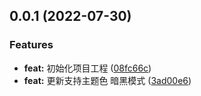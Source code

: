 ## 0.0.1 (2022-07-30)


### Features

* **feat:** 初始化项目工程 ([08fc66c](https://github.com/LalalaAda/elm-vue3-admin-demo/commit/08fc66c97268982b95319c8a5c39279b06163486))
* **feat:** 更新支持主题色 暗黑模式 ([3ad00e6](https://github.com/LalalaAda/elm-vue3-admin-demo/commit/3ad00e6232e516a1737eced71c6f69b58253f209))



